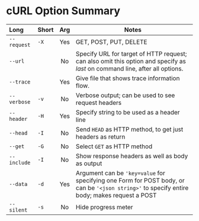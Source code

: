 # cURL Option Summary
Long  |  Short  | Arg | Notes
:----------------|:-----|:----:|------------------------------------------------------------
`--request`  | `-X`           | Yes       | GET, POST, PUT, DELETE
`--url`      |                | No | Specify URL for target of HTTP request; can also omit this option and specify as *last* on command line, after all options.
`--trace` ||Yes| Give file that shows trace information flow.
`--verbose`| `-v` | No | Verbose output; can be used to see request headers
`--header` | `-H` | Yes | Specify string to be used as a header line
`--head` | `-I` | No | Send `HEAD` as HTTP method, to get just headers as return
`--get` | `-G` | No | Select `GET` as HTTP method
`--include` | `-I` | No | Show response headers as well as body as output
`--data` | `-d` | Yes | Argument can be `'key=value` for specifying one Form for POST body, or can be `'<json string>'` to specify entire body; makes request a POST
`--silent` |`-s`|No| Hide progress meter
